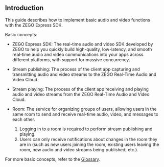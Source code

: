 ## Introduction

This guide describes how to implement basic audio and video functions with the ZEGO Express SDK.

Basic concepts:

- ZEGO Express SDK: The real-time audio and video SDK developed by ZEGO to help you quickly build high-quality, low-latency, and smooth real-time audio and video communications into your apps across different platforms, with support for massive concurrency.
- Stream publishing: The process of the client app capturing and transmitting audio and video streams to the ZEGO Real-Time Audio and Video Cloud.
- Stream playing: The process of the client app receiving and playing audio and video streams from the ZEGO Real-Time Audio and Video Cloud.
- Room: The service for organizing groups of users, allowing users in the same room to send and receive real-time audio, video, and messages to each other.

    1. Logging in to a room is required to perform stream publishing and playing.
    2. Users can only receive notifications about changes in the room they are in (such as new users joining the room, existing users leaving the room, new audio and video streams being published, etc.).


For more basic concepts, refer to the [Glossary](#7535).















